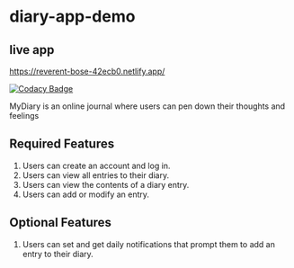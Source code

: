 # diary-app-demo

## live app
https://reverent-bose-42ecb0.netlify.app/

[![Codacy Badge](https://api.codacy.com/project/badge/Grade/76fc10cdf18b4f808a49a0bf140a7a45)](https://app.codacy.com/manual/okezieobi/diary-app-demo?utm_source=github.com&utm_medium=referral&utm_content=okezieobi/diary-app-demo&utm_campaign=Badge_Grade_Dashboard)

MyDiary is an online journal where users can pen down their thoughts and feelings

## Required Features
1. Users can create an account and log in.
2. Users can view all entries to their diary.
3. Users can view the contents of a diary entry.
4. Users can add or modify an entry.

## Optional Features
1. Users can set and get daily notifications that prompt them to add an entry to their diary.

